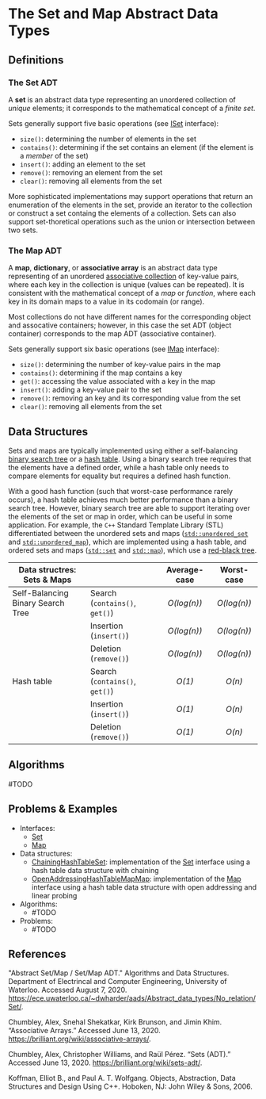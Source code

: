 # The Set and Map Abstract Data Types

## Definitions

### The Set ADT

A **set** is an abstract data type representing an unordered collection of _unique_ elements; it corresponds to the mathematical concept of a _finite set_. 

Sets generally support five basic operations (see [ISet](ISet.h) interface):
* `size()`: determining the number of elements in the set
* `contains()`: determining if the set contains an element (if the element is a _member_ of the set)
* `insert()`: adding an element to the set
* `remove()`: removing an element from the set
* `clear()`: removing all elements from the set

More sophisticated implementations may support operations that return an enumeration of the elements in the set, provide an iterator to the collection or construct a set containg the elements of a collection. Sets can also support set-thoretical operations such as the union or intersection between two sets.

### The Map ADT

A **map**, **dictionary**, or **associative array** is an abstract data type representing of an unordered [associative collection](#REF) of key-value pairs, where each key in the collection is unique (values can be repeated). It is consistent with the mathematical concept of a _map_ or _function_, where each key in its domain maps to a value in its codomain (or range). 

Most collections do not have different names for the corresponding object and assocative containers; however, in this case the set ADT (object container) corresponds to the map ADT (associative container).

Sets generally support six basic operations (see [IMap](IMap.h) interface):
* `size()`: determining the number of key-value pairs in the map
* `contains()`: determining if the map contains a key
* `get()`: accessing the value associated with a key in the map
* `insert()`: adding a key-value pair to the set
* `remove()`: removing an key and its corresponding value from the set
* `clear()`: removing all elements from the set

## Data Structures

Sets and maps are typically implemented using either a self-balancing [binary search tree](#REF) or a [hash table](#REF). Using a binary search tree requires that the elements have a defined order, while a hash table only needs to compare elements for equality but requires a defined hash function. 

With a good hash function (such that worst-case performance rarely occurs), a hash table achieves much better performance than a binary search tree. However, binary search tree are able to support iterating over the elements of the set or map in order, which can be useful in some application. For example, the `C++` Standard Template Library (STL) differentiated between the unordered sets and maps ([`std::unordered_set`](https://en.cppreference.com/w/cpp/container/unordered_set) and [`std::unordered_map`](https://en.cppreference.com/w/cpp/container/unordered_map)), which are implemented using a hash table, and ordered sets and maps ([`std::set`](https://en.cppreference.com/w/cpp/container/set) and [`std::map`](https://en.cppreference.com/w/cpp/container/map)), which use a [red-black tree](#REF).

| Data structres: Sets & Maps       |                                  | Average-case | Worst-case   |
|-----------------------------------|----------------------------------|:------------:|:------------:|
| Self-Balancing Binary Search Tree | Search (`contains()`, `get()`)   | _O(log(n))_  | _O(log(n))_  |
|                                   | Insertion (`insert()`)           | _O(log(n))_  | _O(log(n))_  |
|                                   | Deletion (`remove()`)            | _O(log(n))_  | _O(log(n))_  |
| Hash table                        | Search (`contains()`, `get()`)   | _O(1)_       | _O(n)_       |
|                                   | Insertion (`insert()`)           | _O(1)_       | _O(n)_       |
|                                   | Deletion (`remove()`)            | _O(1)_       | _O(n)_       |

## Algorithms

#TODO

## Problems & Examples

* Interfaces:
    * [Set](ISet.h)
    * [Map](IMap.h)
* Data structures:
    * [ChainingHashTableSet](../../_data-structures/hash-table/ChainingHashTableSet): implementation of the [Set](ISet.h) interface using a hash table data structure with chaining
    * [OpenAddressingHashTableMapMap](../../_data-structures/hash-tabOpenAddressingHashTableMapbleMap): implementation of the [Map](IMap.h) interface using a hash table data structure with open addressing and linear probing
* Algorithms:
    * #TODO
* Problems:
    * #TODO

## References

"Abstract Set/Map / Set/Map ADT." Algorithms and Data Structures. Department of Electrincal and Computer Engineering, University of Waterloo. Accessed August 7, 2020. https://ece.uwaterloo.ca/~dwharder/aads/Abstract_data_types/No_relation/Set/.

Chumbley, Alex, Snehal Shekatkar, Kirk Brunson, and Jimin Khim. “Associative Arrays.” Accessed June 13, 2020. https://brilliant.org/wiki/associative-arrays/.

Chumbley, Alex, Christopher Williams, and Raül Pérez. “Sets (ADT).” Accessed June 13, 2020. https://brilliant.org/wiki/sets-adt/.

Koffman, Elliot B., and Paul A. T. Wolfgang. Objects, Abstraction, Data Structures and Design Using C++. Hoboken, NJ: John Wiley & Sons, 2006.
